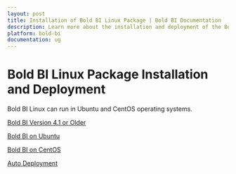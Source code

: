 ```yaml
---
layout: post
title: Installation of Bold BI Linux Package | Bold BI Documentation
description: Learn more about the installation and deployment of the Bold BI Linux package on Linux server with Nginx.
platform: bold-bi
documentation: ug
---
```


# Bold BI Linux Package Installation and Deployment

Bold BI Linux can run in Ubuntu and CentOS operating systems.

[Bold BI Version 4.1 or Older](/deploying-bold-bi/deploying-in-linux/installation-and-deployment/v4.1-or-older/)

[Bold BI on Ubuntu](/deploying-bold-bi/deploying-in-linux/installation-and-deployment/bold-bi-on-ubuntu/)

[Bold BI on CentOS](/deploying-bold-bi/deploying-in-linux/installation-and-deployment/bold-bi-on-centos/)

[Auto Deployment](/deploying-bold-bi/deploying-in-linux/installation-and-deployment/auto-deployment/)